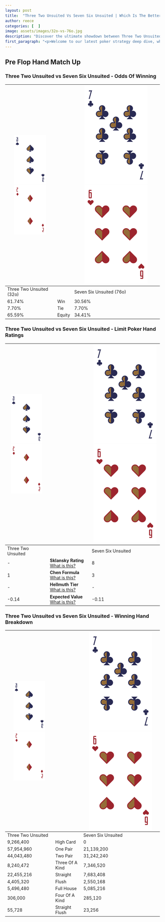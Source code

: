 ```yaml
---
layout: post
title:  "Three Two Unsuited Vs Seven Six Unsuited | Which Is The Better Hand In Poker? A Complete Guide"
author: reece
categories: [  ]
image: assets/images/32o-vs-76o.jpg
description: "Discover the ultimate showdown between Three Two Unsuited and Seven Six Unsuited in poker! Uncover the odds, strategies, and scenarios where one hand triumphs over the other. Get ready to up your poker game with this thrilling analysis."
first_paragraph: "<p>Welcome to our latest poker strategy deep dive, where we're pitting two distinct hands against each other in a high-stakes showdown: Three Two Unsuited vs Seven Six Unsuited.</p><p>In the dynamic world of poker, every decision counts, and knowing which hand holds the upper hand is key to your success at the table.</p><p>In this article, we'll dissect these two hands, explore the scenarios where one dominates the other, and equip you with the knowledge to make strategic choices that can tip the odds in your favor.</p><p>Get ready to unravel the intriguing dynamics of these poker hands and elevate your game to new heights.</p>"
---
```




[comment]: # (sp0)

## Pre Flop Hand Match Up

<div class="table hand-ratings" markdown="1"> 



### Three Two Unsuited vs Seven Six Unsuited - Odds Of Winning


    
| ![image info](assets/images/hand1/3.png) ![image info](assets/images/hand1/2o.png) |  | ![image info](assets/images/hand2/7.png) ![image info](assets/images/hand2/6o.png) |
| -------- | -------- | -------- |
| Three Two Unsuited (32o) |  | Seven Six Unsuited (76o) |
| 61.74% | Win | 30.56% |
| 7.70% | Tie | 7.70% |
| 65.59% | Equity | 34.41% |




[comment]: # (sp1)



### Three Two Unsuited vs Seven Six Unsuited - Limit Poker Hand Ratings


    
| ![image info](assets/images/hand1/3.png) ![image info](assets/images/hand1/2o.png) |  | ![image info](assets/images/hand2/7.png) ![image info](assets/images/hand2/6o.png) |
| -------- | -------- | -------- |
| Three Two Unsuited |  | Seven Six Unsuited |
| - | **Sklansky Rating** [What is this?](/sklansky-rating-explained) | 8 |
| 1 | **Chen Formula** [What is this?](/chen-formula-explained) | 3 |
| - | **Hellmuth Tier** [What is this?](/Hellmuth-tier-explained) | - |
| -0.14 | **Expected Value** [What is this?](/expected-value-explained) | -0.11 |




[comment]: # (sp2)



### Three Two Unsuited vs Seven Six Unsuited - Winning Hand Breakdown


    
| ![image info](assets/images/hand1/3.png) ![image info](assets/images/hand1/2o.png) |  | ![image info](assets/images/hand2/7.png) ![image info](assets/images/hand2/6o.png) |
| -------- | -------- | -------- |
| Three Two Unsuited |  | Seven Six Unsuited |
| 9,266,400 | High Card | 0 |
| 57,954,960 | One Pair | 21,139,200 |
| 44,043,480 | Two Pair | 31,242,240 |
| 8,240,472 | Three Of A Kind | 7,346,520 |
| 22,455,216 | Straight | 7,683,408 |
| 4,405,320 | Flush | 2,550,168 |
| 5,496,480 | Full House | 5,085,216 |
| 306,000 | Four Of A Kind | 285,120 |
| 55,728 | Straight Flush | 23,256 |




[comment]: # (sp3)



</div>

[comment]: # (sp4)



[comment]: # (sp5)

